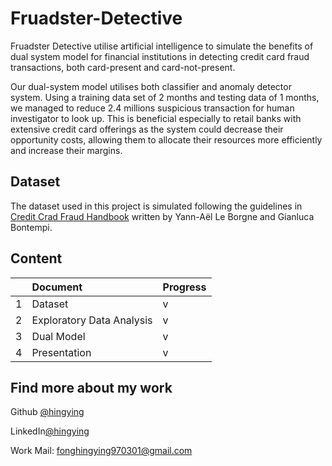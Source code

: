 # Fruadster-Detective

Fruadster Detective utilise artificial intelligence to simulate the benefits of dual system model for financial institutions in detecting credit card fraud transactions, both card-present and card-not-present.

Our dual-system model utilises both classifier and anomaly detector system. Using a training data set of 2 months and testing data of 1 months, we managed to reduce 2.4 millions suspicious transaction for human investigator to look up. This is beneficial especially to retail banks with extensive credit card offerings as the system could decrease their opportunity costs, allowing them to allocate their resources more efficiently and increase their margins.


## Dataset
The dataset used in this project is simulated following the guidelines in [Credit Crad Fraud Handbook](https://fraud-detection-handbook.github.io/fraud-detection-handbook/Foreword.html) written by Yann-Aël Le Borgne and Gianluca Bontempi.
 


  ## Content

| |Document | Progress |
| :---   | :--- | :---  |
| 1 |Dataset| v  |   
| 2 |Exploratory Data Analysis    | v  |          
| 3 |Dual Model  | v  |      
| 4 |Presentation   | v  |      

  
## Find more about my work

 Github [@hingying](https://www.github.com/hingying)

 LinkedIn[@hingying](https://www.github.com/hingying)

Work Mail: fonghingying970301@gmail.com
